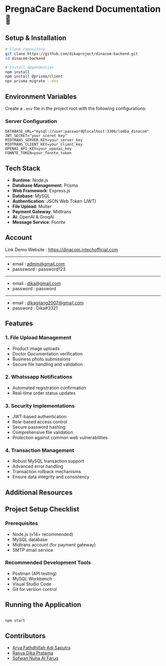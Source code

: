 # PregnaCare Backend Documentation 🚀

## Setup & Installation

```bash
# Clone repository
git clone https://github.com/dikaproject/dinacom-backend.git
cd dinacom-backend

# Install dependencies
npm install
npm install @prisma/client
npx prisma migrate --dev
```

## Environment Variables

Create a `.env` file in the project root with the following configurations:

### Server Configuration
```
DATABASE_URL="mysql://user:password@localhost:3306/lomba_dinacom"
JWT_SECRET="your sceret key"
MIDTRANS_SERVER_KEY=your_server_key
MIDTRANS_CLIENT_KEY=your_client_key
OPENAI_API_KEY=your_openai_key
FONNTE_TOKEN=your_fonnte_token
```

## Tech Stack

- **Runtime**: Node.js
- **Database Management**: Prisma
- **Web Framework**: Express.js
- **Database**: MySQL
- **Authentication**: JSON Web Token (JWT)
- **File Upload**: Multer
- **Payment Gateway**: Midtrans
- **Ai**: OpenAI & GroqAI
- **Message Service**: Fonnte

  
## Account

Link Demo Website : https://dinacom.intechofficial.com

---
- email : admin@gmail.com
- passsword : password123
---
- email : dika@gmail.com  
- password : password
---
- email : dikagilang2007@gmail.com
- password : Dika#3321

## Features

### 1. File Upload Management
- Product image uploads
- Doctor Documentation verification
- Business photo submissions
- Secure file handling and validation

### 2. Whatssapp Notifications
- Automated registration confirmation
- Real-time order status updates

### 3. Security Implementations
- JWT-based authentication
- Role-based access control
- Secure password hashing
- Comprehensive file validation
- Protection against common web vulnerabilities

### 4. Transaction Management
- Robust MySQL transaction support
- Advanced error handling
- Transaction rollback mechanisms
- Ensure data integrity and consistency

## Additional Resources

## Project Setup Checklist

### Prerequisites
- Node.js (v14+ recommended)
- MySQL database
- Midtrans account (for payment gateway)
- SMTP email service

### Recommended Development Tools
- Postman (API testing)
- MySQL Workbench
- Visual Studio Code
- Git for version control

## Running the Application

```bash

npm start
```

## Contributors
- [Arya Fathdhillah Adi Saputra](https://github.com/afasarya)
- [Rasya Dika Pratama](https://github.com/dikaproject)
- [Sofwan Nuha Al Faruq](https://github.com/theonlyshannon)

